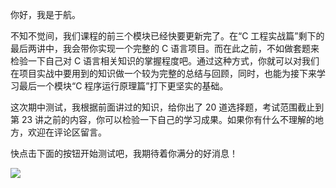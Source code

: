 你好，我是于航。

不知不觉间，我们课程的前三个模块已经快要更新完了。在“C 工程实战篇”剩下的最后两讲中，我会带你实现一个完整的 C 语言项目。而在此之前，不如做套题来检验一下自己对 C 语言相关知识的掌握程度吧。通过这种方式，你就可以对我们在项目实战中要用到的知识做一个较为完整的总结与回顾，同时，也能为接下来学习最后一个模块“C 程序运行原理篇”打下更坚实的基础。

这次期中测试，我根据前面讲过的知识，给你出了 20 道选择题，考试范围截止到第 23 讲之前的内容，你可以检验一下自己的学习成果。如果你有什么不理解的地方，欢迎在评论区留言。

快点击下面的按钮开始测试吧，我期待着你满分的好消息！

[![](https://static001.geekbang.org/resource/image/28/a4/28d1be62669b4f3cc01c36466bf811a4.png?wh=1142x201)](http://time.geekbang.org/quiz/intro?act_id=1583&exam_id=3897)
